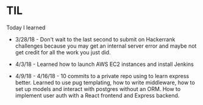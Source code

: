 # TIL
Today I learned
* 3/28/18 - Don't wait to the last second to submit on Hackerrank challenges because you may get an internal server error and maybe not get credit for all the work you just did.

* 4/3/18 - Learned how to launch AWS EC2 instances and install Jenkins

* 4/9/18 - 4/16/18 - 10 commits to a private repo using to learn express better.  Learned to use pug templating, how to write middleware, how to set up models and interact with postgres without an ORM.  How to implement user auth with a React frontend and Express backend.
